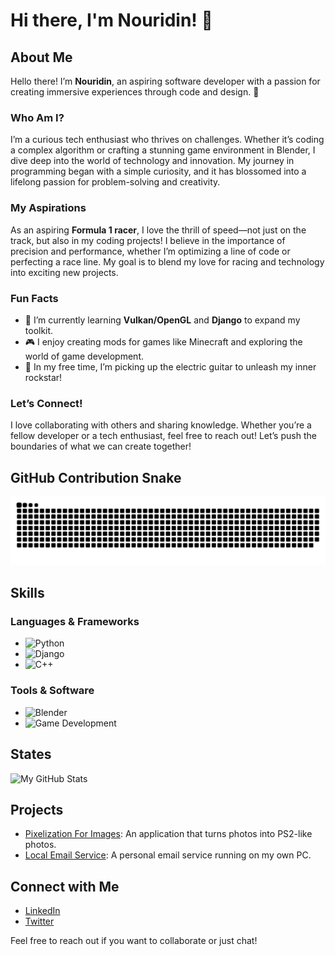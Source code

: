 # Hi there, I'm Nouridin! 👋

## About Me

Hello there! I’m **Nouridin**, an aspiring software developer with a passion for creating immersive experiences through code and design. 🚀

### Who Am I?
I’m a curious tech enthusiast who thrives on challenges. Whether it’s coding a complex algorithm or crafting a stunning game environment in Blender, I dive deep into the world of technology and innovation. My journey in programming began with a simple curiosity, and it has blossomed into a lifelong passion for problem-solving and creativity.

### My Aspirations
As an aspiring **Formula 1 racer**, I love the thrill of speed—not just on the track, but also in my coding projects! I believe in the importance of precision and performance, whether I’m optimizing a line of code or perfecting a race line. My goal is to blend my love for racing and technology into exciting new projects.

### Fun Facts
- 🌱 I’m currently learning **Vulkan/OpenGL** and **Django** to expand my toolkit.
- 🎮 I enjoy creating mods for games like Minecraft and exploring the world of game development.
- 🎸 In my free time, I’m picking up the electric guitar to unleash my inner rockstar!

### Let’s Connect!
I love collaborating with others and sharing knowledge. Whether you’re a fellow developer or a tech enthusiast, feel free to reach out! Let’s push the boundaries of what we can create together!


## GitHub Contribution Snake
![Contribution Snake](https://raw.githubusercontent.com/Platane/snk/output/github-contribution-grid-snake.svg)

## Skills

### Languages & Frameworks
- ![Python](https://img.shields.io/badge/Python-3776AB?style=flat&logo=python&logoColor=ffffff) 
- ![Django](https://img.shields.io/badge/Django-092E20?style=flat&logo=django&logoColor=ffffff) 
- ![C++](https://img.shields.io/badge/C++-00599C?style=flat&logo=c%2B%2B&logoColor=ffffff) 

### Tools & Software
- ![Blender](https://img.shields.io/badge/Blender-F5792A?style=flat&logo=blender&logoColor=ffffff) 
- ![Game Development](https://img.shields.io/badge/Game_Dev-00599C?style=flat&logo=unity&logoColor=ffffff) 


## States
![My GitHub Stats](https://github-readme-stats.vercel.app/api?username=YOUR_GITHUB_USERNAME&show_icons=true&theme=radical)


## Projects
- [Pixelization For Images](https://github.com/Nouridin/pixelization-for-images): An application that turns photos into PS2-like photos.
- [Local Email Service](https://github.com/Nouridin/local-email-service): A personal email service running on my own PC.

## Connect with Me
- [LinkedIn](https://www.linkedin.com/in/nouridin)
- [Twitter](https://twitter.com/nouridin)

Feel free to reach out if you want to collaborate or just chat!
